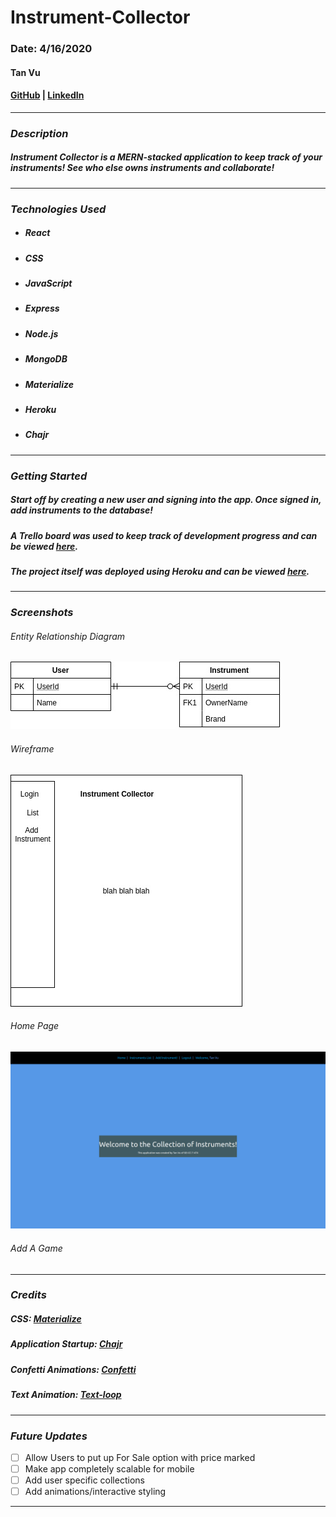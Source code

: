 # Instrument-Collector

### Date: 4/16/2020

#### Tan Vu
#### [GitHub](https://github.com/zeroxposur18) | [LinkedIn](https://www.linkedin.com/in/tan-m-vu/)
***

### ***Description***

##### Instrument Collector is a MERN-stacked application to keep track of your instruments! See who else owns instruments and collaborate!
***

### ***Technologies Used***

* ##### React
* ##### CSS
* ##### JavaScript
* ##### Express
* ##### Node.js
* ##### MongoDB
* ##### Materialize 
* ##### Heroku
* ##### Chajr
***

### ***Getting Started***

##### Start off by creating a new user and signing into the app. Once signed in, add instruments to the database!
##### A Trello board was used to keep track of development progress and can be viewed [here](https://trello.com/b/mTsGACNj/instrument-collector).
##### The project itself was deployed using Heroku and can be viewed [here](https://instrument-collector.herokuapp.com/).
***

### ***Screenshots***

###### Entity Relationship Diagram
![ERD](img/erd.jpg)

###### Wireframe
![Wireframe](img/wf.jpg)



###### Home Page
![Home Page](img/ss1.png)

###### Add A Game

***

### ***Credits***
##### CSS: [Materialize](https://materializecss.com/)
##### Application Startup: [Chajr](https://github.com/DavidStinson/chajr)
##### Confetti Animations: [Confetti](https://www.npmjs.com/package/react-confetti)
##### Text Animation: [Text-loop](https://github.com/braposo/react-text-loop)
***

### ***Future Updates***

- [ ] Allow Users to put up For Sale option with price marked
- [ ] Make app completely scalable for mobile
- [ ] Add user specific collections
- [ ] Add animations/interactive styling
***
